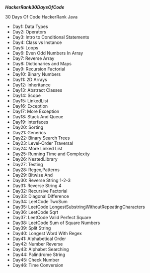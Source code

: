 ***HackerRank30DaysOfCode***

30 Days Of Code HackerRank Java

+ Day1: Data Types
+ Day2: Operators
+ Day3: Intro to Conditional Statements
+ Day4: Class vs Instance
+ Day5: Loops
+ Day6: Even Odd Numbers In Array
+ Day7: Reverse Array
+ Day8: Dictionaries and Maps
+ Day9: Recursion Factorial
+ Day10: Binary Numbers
+ Day11: 2D Arrays
+ Day12: Inheritance
+ Day13: Abstract Classes
+ Day14: Scope
+ Day15: LinkedList
+ Day16: Exception
+ Day17: More Exception
+ Day18: Stack And Queue
+ Day19: Interfaces
+ Day20: Sorting
+ Day21: Generics
+ Day22: Binary Search Trees
+ Day23: Level-Order Traversal
+ Day24: More Linked List
+ Day25: Running Time and Complexity
+ Day26: NestedLibrary
+ Day27: Testing
+ Day28: Regex,Patterns
+ Day29: Bitwise And
+ Day30: Reverse String 1-2-3
+ Day31: Reverse String 4
+ Day32: Recursive Factorial
+ Day33: Diagonal Difference
+ Day34: LeetCode TwoSum
+ Day35: LeetCode LongestSubstringWithoutRepeatingCharacters
+ Day36: LeetCode Sqrt
+ Day37: LeetCode Valid Perfect Square
+ Day38: LeetCode Sum of Square Numbers
+ Day39: Split String
+ Day40: Longest Word With Regex
+ Day41: Alphabetical Order
+ Day42: Number Reverse
+ Day43: Alphabet Searching
+ Day44: Palindrome String
+ Day45: Check Number
+ Day46: Time Conversion
